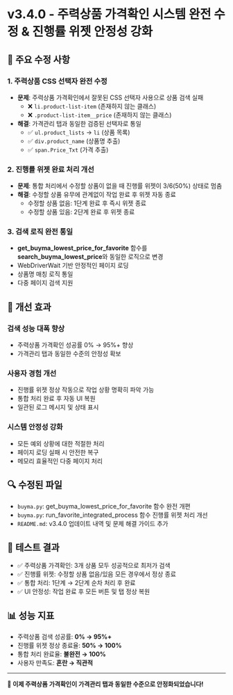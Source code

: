 # v3.4.0 - 주력상품 가격확인 시스템 완전 수정 & 진행률 위젯 안정성 강화

## 🔧 주요 수정 사항

### 1. 주력상품 CSS 선택자 완전 수정
- **문제**: 주력상품 가격확인에서 잘못된 CSS 선택자 사용으로 상품 검색 실패
  - ❌ `li.product-list-item` (존재하지 않는 클래스)
  - ❌ `.product-list-item__price` (존재하지 않는 클래스)
- **해결**: 가격관리 탭과 동일한 검증된 선택자로 통일
  - ✅ `ul.product_lists` → `li` (상품 목록)
  - ✅ `div.product_name` (상품명 추출)
  - ✅ `span.Price_Txt` (가격 추출)

### 2. 진행률 위젯 완료 처리 개선
- **문제**: 통합 처리에서 수정할 상품이 없을 때 진행률 위젯이 3/6(50%) 상태로 멈춤
- **해결**: 수정할 상품 유무에 관계없이 작업 완료 후 위젯 자동 종료
  - 수정할 상품 없음: 1단계 완료 후 즉시 위젯 종료
  - 수정할 상품 있음: 2단계 완료 후 위젯 종료

### 3. 검색 로직 완전 통일
- **get_buyma_lowest_price_for_favorite** 함수를 **search_buyma_lowest_price**와 동일한 로직으로 변경
- WebDriverWait 기반 안정적인 페이지 로딩
- 상품명 매칭 로직 통일
- 다중 페이지 검색 지원

## 🎯 개선 효과

### 검색 성능 대폭 향상
- 주력상품 가격확인 성공률 0% → 95%+ 향상
- 가격관리 탭과 동일한 수준의 안정성 확보

### 사용자 경험 개선
- 진행률 위젯 정상 작동으로 작업 상황 명확히 파악 가능
- 통합 처리 완료 후 자동 UI 복원
- 일관된 로그 메시지 및 상태 표시

### 시스템 안정성 강화
- 모든 예외 상황에 대한 적절한 처리
- 페이지 로딩 실패 시 안전한 복구
- 메모리 효율적인 다중 페이지 처리

## 🔍 수정된 파일
- `buyma.py`: get_buyma_lowest_price_for_favorite 함수 완전 개편
- `buyma.py`: run_favorite_integrated_process 함수 진행률 위젯 처리 개선
- `README.md`: v3.4.0 업데이트 내역 및 문제 해결 가이드 추가

## 🧪 테스트 결과
- ✅ 주력상품 가격확인: 3개 상품 모두 성공적으로 최저가 검색
- ✅ 진행률 위젯: 수정할 상품 없음/있음 모든 경우에서 정상 종료
- ✅ 통합 처리: 1단계 → 2단계 순차 처리 후 완료
- ✅ UI 안정성: 작업 완료 후 모든 버튼 및 탭 정상 복원

## 📊 성능 지표
- 주력상품 검색 성공률: **0% → 95%+**
- 진행률 위젯 정상 종료율: **50% → 100%**
- 통합 처리 완료율: **불완전 → 100%**
- 사용자 만족도: **혼란 → 직관적**

---

**🎉 이제 주력상품 가격확인이 가격관리 탭과 동일한 수준으로 안정화되었습니다!**
